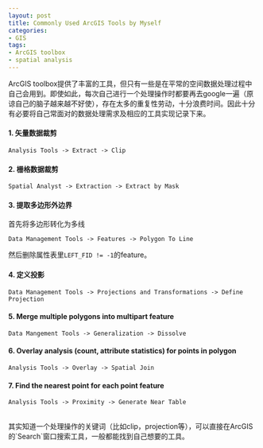 ```yaml
---
layout: post
title: Commonly Used ArcGIS Tools by Myself
categories:
- GIS
tags:
- ArcGIS toolbox
- spatial analysis
---
```

  
ArcGIS toolbox提供了丰富的工具，但只有一些是在平常的空间数据处理过程中自己会用到。即使如此，每次自己进行一个处理操作时都要再去google一遍（原谅自己的脑子越来越不好使），存在太多的重复性劳动，十分浪费时间。因此十分有必要将自己常面对的数据处理需求及相应的工具实现记录下来。

#### 1. 矢量数据裁剪

```
Analysis Tools -> Extract -> Clip
```
#### 2. 栅格数据裁剪

```
Spatial Analyst -> Extraction -> Extract by Mask
```
#### 3. 提取多边形外边界
首先将多边形转化为多线

```
Data Management Tools -> Features -> Polygon To Line
```
然后删除属性表里`LEFT_FID != -1`的feature。

#### 4. 定义投影

```
Data Management Tools -> Projections and Transformations -> Define Projection
```
#### 5. Merge multiple polygons into multipart feature

```
Data Mangement Tools -> Generalization -> Dissolve
```

#### 6. Overlay analysis (count, attribute statistics) for points in polygon

```
Analysis Tools -> Overlay -> Spatial Join
```

#### 7. Find the nearest point for each point feature

```
Analysis Tools -> Proximity -> Generate Near Table
```

<br>
其实知道一个处理操作的关键词（比如clip，projection等），可以直接在ArcGIS的`Search`窗口搜索工具，一般都能找到自己想要的工具。
